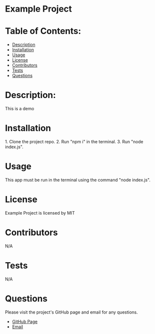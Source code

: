 
# Example Project
<h1>Table of Contents:</h1>
<ul>
  <li><a href="#description">Description</a></li>
  <li><a href="#installation">Installation</a></li>
  <li><a href="#usage">Usage</a></li>
  <li><a href="#license">License</a></li>
  <li><a href="#contributors">Contributors</a></li>
  <li><a href="#tests">Tests</a></li>
  <li><a href="#questions">Questions</a></li>
</ul>
<h1 id="description">Description:</h1>
<p>This is a demo</p>
<h1 id="installation">Installation</h1>
<p>1. Clone the project repo. 2. Run "npm i" in the terminal. 3. Run "node index.js".</p>
<h1 id="usage">Usage</h1>
<p>This app must be run in the terminal using the command "node index.js".</p>
<h1 id="license">License</h1>
<p>Example Project is licensed by MIT</p>
<h1 id="contributors">Contributors</h1>
<p>N/A</p>
<h1 id="tests">Tests</h1>
<p>N/A</p>
<h1 id="questions">Questions</h1>
<p>Please visit the project's GitHub page and email for any questions.</p>
<ul>
  <li><a href="https://github.com/ktkyletran">GitHub Page</a></li>
  <li><a href="mailto: example@email.com">Email</a></li>
</ul>
